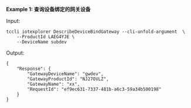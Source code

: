 **Example 1: 查询设备绑定的网关设备**



Input: 

```
tccli iotexplorer DescribeDeviceBindGateway --cli-unfold-argument  \
    --ProductId LAEG4YJE \
    --DeviceName subdev
```

Output: 
```
{
    "Response": {
        "GatewayDeviceName": "gwdev",
        "GatewayProductId": "NJ27OVLZ",
        "GatewayName": "xx",
        "RequestId": "ef9ec631-7337-481b-a6c3-59a34b500198"
    }
}
```


